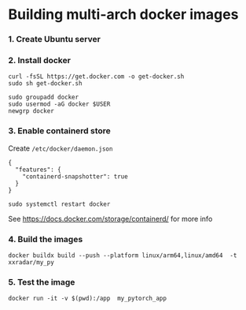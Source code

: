 # Building multi-arch docker images

### 1. Create Ubuntu server
### 2. Install docker
```
curl -fsSL https://get.docker.com -o get-docker.sh
sudo sh get-docker.sh
```
```
sudo groupadd docker
sudo usermod -aG docker $USER
newgrp docker
```
### 3. Enable containerd store
Create `/etc/docker/daemon.json`
```
{
  "features": {
    "containerd-snapshotter": true
  }
}
```
```
sudo systemctl restart docker
```
See https://docs.docker.com/storage/containerd/ for more info
### 4. Build the images 
```
docker buildx build --push --platform linux/arm64,linux/amd64  -t xxradar/my_py
```

### 5. Test the image
```
docker run -it -v $(pwd):/app  my_pytorch_app
```
